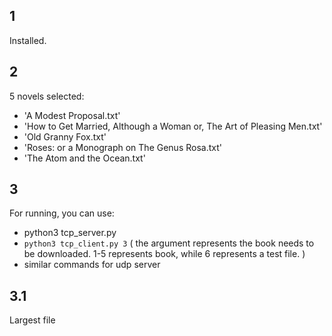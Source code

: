## 1

Installed.

## 2

5 novels selected:

- 'A Modest Proposal.txt'
- 'How to Get Married, Although a Woman or, The Art of Pleasing Men.txt'
- 'Old Granny Fox.txt'
- 'Roses: or a Monograph on The Genus Rosa.txt'
- 'The Atom and the Ocean.txt'

## 3

For running, you can use:

- python3 tcp_server.py
- `python3 tcp_client.py 3` ( the argument represents the book needs to be downloaded. 1-5 represents book, while 6 represents a test file. )
- similar commands for udp server

## 3.1

Largest file
